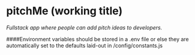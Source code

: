# pitchMe (working title)

*Fullstack app where people can add pitch ideas to developers.*

####Environment variables should be stored in a .env file or else they are automatically set to the defaults laid-out in /config/constants.js
